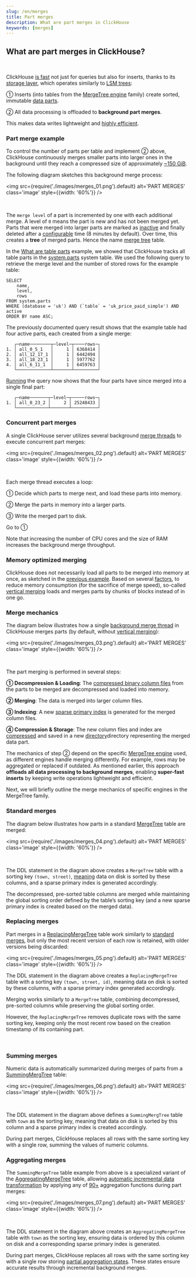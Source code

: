 ```yaml
---
slug: /en/merges
title: Part merges
description: What are part merges in ClickHouse
keywords: [merges]
---
```


## What are part merges in ClickHouse?

<br/>

ClickHouse [is fast](/docs/en/concepts/why-clickhouse-is-so-fast) not just for queries but also for inserts, thanks to its [storage layer](https://www.vldb.org/pvldb/vol17/p3731-schulze.pdf), which operates similarly to [LSM trees](https://en.wikipedia.org/wiki/Log-structured_merge-tree):

① Inserts (into tables from the [MergeTree engine](https://clickhouse.com/docs/en/engines/table-engines/mergetree-family) family) create sorted, immutable [data parts](/docs/en/parts).

② All data processing is offloaded to **background part merges**.

This makes data writes lightweight and [highly efficient](/docs/en/concepts/why-clickhouse-is-so-fast#storage-layer-concurrent-inserts-are-isolated-from-each-other).

### Part merge example

To control the number of parts per table and implement ② above, ClickHouse continuously merges smaller parts into larger ones in the background until they reach a compressed size of approximately [~150 GiB](/docs/en/operations/settings/merge-tree-settings#max-bytes-to-merge-at-max-space-in-pool).

The following diagram sketches this background merge process:

<img src={require('./images/merges_01.png').default} alt='PART MERGES' class='image' style={{width: '60%'}} />

<br/>

The `merge level` of a part is incremented by one with each additional merge. A level of `0` means the part is new and has not been merged yet. Parts that were merged into larger parts are marked as [inactive](/docs/en/operations/system-tables/parts) and finally deleted after a [configurable](/docs/en/operations/settings/merge-tree-settings#old-parts-lifetime) time (8 minutes by default). Over time, this creates a **tree** of merged parts. Hence the name [merge tree](/docs/en/engines/table-engines/mergetree-family) table.

In the [What are table parts](/docs/en/parts) example, we showed that ClickHouse tracks all table parts in the [system.parts](/docs/en/operations/system-tables/parts) system table. We used the following query to retrieve the merge level and the number of stored rows for the example table:
```
SELECT
    name,
    level,
    rows
FROM system.parts
WHERE (database = 'uk') AND (`table` = 'uk_price_paid_simple') AND active
ORDER BY name ASC;
```

The previously documented query result shows that the example table had four active parts, each created from a single merge: 
```
   ┌─name────────┬─level─┬────rows─┐
1. │ all_0_5_1   │     1 │ 6368414 │
2. │ all_12_17_1 │     1 │ 6442494 │
3. │ all_18_23_1 │     1 │ 5977762 │
4. │ all_6_11_1  │     1 │ 6459763 │
   └─────────────┴───────┴─────────┘
```

[Running](https://sql.clickhouse.com/?query=U0VMRUNUCiAgICBuYW1lLAogICAgbGV2ZWwsCiAgICByb3dzCkZST00gc3lzdGVtLnBhcnRzCldIRVJFIChkYXRhYmFzZSA9ICd1aycpIEFORCAoYHRhYmxlYCA9ICd1a19wcmljZV9wYWlkX3NpbXBsZScpIEFORCBhY3RpdmUKT1JERVIgQlkgbmFtZSBBU0M7&run_query=true&tab=results) the query now shows that the four parts have since merged into a single final part: 

```
   ┌─name───────┬─level─┬─────rows─┐
1. │ all_0_23_2 │     2 │ 25248433 │
   └────────────┴───────┴──────────┘
```

### Concurrent part merges


A single ClickHouse server utilizes several background [merge threads](/docs/en/operations/server-configuration-parameters/settings#background_pool_size) to execute concurrent part merges:

<img src={require('./images/merges_02.png').default} alt='PART MERGES' class='image' style={{width: '60%'}} />

<br/>

Each merge thread executes a loop: 

① Decide which parts to merge next, and load these parts into memory.

② Merge the parts in memory into a larger parts.

③ Write the merged part to disk.

Go to ①

Note that increasing the number of CPU cores and the size of RAM increases the background merge throughput.

### Memory optimized merging

ClickHouse does not necessarily load all parts to be merged into memory at once, as sketched in the [previous example](/docs/en/merges#concurrent-part-merges). Based on several [factors](https://github.com/ClickHouse/clickhouse-private/blob/68008d83e6c3e8487bbbb7d672d35082f80f9453/src/Storages/MergeTree/MergeTreeSettings.cpp#L208), to reduce memory consumption (for the sacrifice of merge speed), so-called [vertical merging](https://github.com/ClickHouse/clickhouse-private/blob/68008d83e6c3e8487bbbb7d672d35082f80f9453/src/Storages/MergeTree/MergeTreeSettings.cpp#L207) loads and merges parts by chunks of blocks instead of in one go. 


### Merge mechanics

The diagram below illustrates how a single [background merge thread](/docs/en/merges#concurrent-part-merges) in ClickHouse merges parts (by default, without [vertical merging](/docs/en/merges#memory-optimized-merging)):

<img src={require('./images/merges_03.png').default} alt='PART MERGES' class='image' style={{width: '60%'}} />

<br/>

The part merging is performed in several steps:

 **① Decompression & Loading**: The [compressed binary column files](/docs/en/parts#what-are-table-parts-in-clickhouse) from the parts to be merged are decompressed and loaded into memory.

**② Merging**: The data is merged into larger column files.

**③ Indexing**: A new [sparse primary index](/docs/en/optimize/sparse-primary-indexes) is generated for the merged column files.

**④ Compression & Storage**: The new column files and index are [compressed](/docs/en/sql-reference/statements/create/table#column_compression_codec) and saved in a new [directory](/docs/en/parts#what-are-table-parts-in-clickhouse)directory representing the merged data part.

The mechanics of step ② depend on the specific [MergeTree engine](/docs/en/engines/table-engines/mergetree-family) used, as different engines handle merging differently. For example, rows may be aggregated or replaced if outdated. As mentioned earlier, this approach **offloads all data processing to background merges**, enabling **super-fast inserts** by keeping write operations lightweight and efficient.

Next, we will briefly outline the merge mechanics of specific engines in the MergeTree family.


### Standard merges

The diagram below illustrates how parts in a standard [MergeTree](/docs/en/engines/table-engines/mergetree-family/mergetree) table are merged:

<img src={require('./images/merges_04.png').default} alt='PART MERGES' class='image' style={{width: '60%'}} />

<br/>

The DDL statement in the diagram above creates a `MergeTree` table with a sorting key `(town, street)`, [meaning](/docs/en/parts#what-are-table-parts-in-clickhouse) data on disk is sorted by these columns, and a sparse primary index is generated accordingly.

The decompressed, pre-sorted table columns are merged while maintaining the global sorting order defined by the table’s sorting key (and a new sparse primary index is created based on the merged data).



### Replacing merges

Part merges in a [ReplacingMergeTree](/docs/en/engines/table-engines/mergetree-family/replacingmergetree) table work similarly to [standard merges](/docs/en/merges#standard-merges), but only the most recent version of each row is retained, with older versions being discarded:

<img src={require('./images/merges_05.png').default} alt='PART MERGES' class='image' style={{width: '60%'}} />

The DDL statement in the diagram above creates a `ReplacingMergeTree` table with a sorting key `(town, street, id)`, meaning data on disk is sorted by these columns, with a sparse primary index generated accordingly.

Merging works similarly to a `MergeTree` table, combining decompressed, pre-sorted columns while preserving the global sorting order.

However, the `ReplacingMergeTree` removes duplicate rows with the same sorting key, keeping only the most recent row based on the creation timestamp of its containing part.

<br/>

### Summing merges

Numeric data is automatically summarized during merges of parts from a [SummingMergTree](/docs/en/engines/table-engines/mergetree-family/summingmergetree) table:

<img src={require('./images/merges_06.png').default} alt='PART MERGES' class='image' style={{width: '60%'}} />

<br/>

The DDL statement in the diagram above defines a `SummingMergTree` table with `town` as the sorting key, meaning that data on disk is sorted by this column and a sparse primary index is created accordingly.

During part merges, ClickHouse replaces all rows with the same sorting key with a single row, summing the values of numeric columns.

### Aggregating merges

The `SummingMergeTree` table example from above is a specialized variant of the [AggregatingMergeTree](/docs/en/engines/table-engines/mergetree-family/aggregatingmergetree) table, allowing [automatic incremental data transformation](https://www.youtube.com/watch?v=QDAJTKZT8y4) by applying any of [90+](https://clickhouse.com/docs/en/sql-reference/aggregate-functions/reference) aggregation functions during part merges:

<img src={require('./images/merges_07.png').default} alt='PART MERGES' class='image' style={{width: '60%'}} />

<br/>

The DDL statement in the diagram above creates an `AggregatingMergeTree` table with `town` as the sorting key, ensuring data is ordered by this column on disk and a corresponding sparse primary index is generated.

During part merges, ClickHouse replaces all rows with the same sorting key with a single row storing [partial aggregation states](https://clickhouse.com/blog/clickhouse_vs_elasticsearch_mechanics_of_count_aggregations#-multi-core-parallelization). These states ensure accurate results through incremental background merges.
